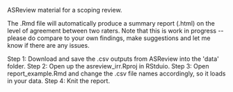 ASReview material for a scoping review.

The .Rmd file will automatically produce a summary report (.html) on the level of agreement between two raters. Note that this is work in progress -- please do compare to your own findings, make suggestions and let me know if there are any issues.

Step 1: Download and save the .csv outputs from ASReview into the 'data' folder.
Step 2: Open up the asreview_irr.Rproj in RStduio.
Step 3: Open report_example.Rmd and change the .csv file names accordingly, so it loads in your data.
Step 4: Knit the report.
